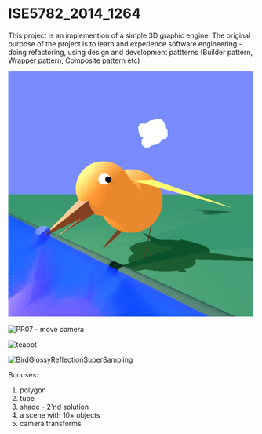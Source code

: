 # ISE5782_2014_1264
This project is an implemention of a simple 3D graphic engine. The original purpose of the project is to learn and experience software engineering - doing refactoring, using design and development pattterns (Builder pattern, Wrapper pattern, Composite pattern etc)


![Final Image - MultiThreading](https://github.com/adadHa/ISE5782_2014_1264/blob/0024256aff0e675db3cf2d552f85de6365ca37a4/images/FinalImage-MultiThreading.png)

![PR07 - move camera](https://user-images.githubusercontent.com/87325441/179681241-fc0b3263-584a-4b82-b87d-545b61e62e03.png)

![teapot](https://user-images.githubusercontent.com/87325441/179681256-2afcf11e-e07c-4f84-81f5-8c69c9c8b42a.png)

![BirdGlossyReflectionSuperSampling](https://user-images.githubusercontent.com/87325441/179681278-0c0f30a6-4db1-4161-9eb6-08811e57d54b.png)

Bonuses:
1. polygon
2. tube
3. shade - 2'nd solution
4. a scene with 10+ objects
5. camera transforms
